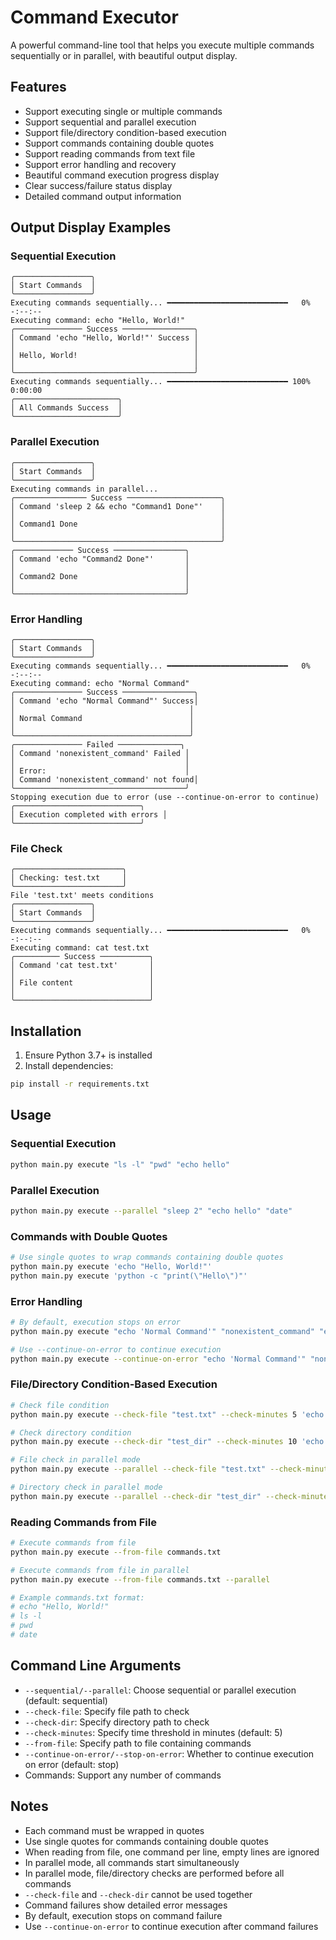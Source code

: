 # Command Executor

A powerful command-line tool that helps you execute multiple commands sequentially or in parallel, with beautiful output display.

## Features

- Support executing single or multiple commands
- Support sequential and parallel execution
- Support file/directory condition-based execution
- Support commands containing double quotes
- Support reading commands from text file
- Support error handling and recovery
- Beautiful command execution progress display
- Clear success/failure status display
- Detailed command output information

## Output Display Examples

### Sequential Execution
```
╭─────────────────╮
│ Start Commands  │
╰─────────────────╯
Executing commands sequentially... ━━━━━━━━━━━━━━━━━━━━━━━━━━━   0% -:--:--
Executing command: echo "Hello, World!"
╭─────────────── Success ────────────────╮
│ Command 'echo "Hello, World!"' Success │
│                                        │
│ Hello, World!                          │
│                                        │
╰────────────────────────────────────────╯
Executing commands sequentially... ━━━━━━━━━━━━━━━━━━━━━━━━━━━ 100% 0:00:00
╭───────────────────────╮
│ All Commands Success  │
╰───────────────────────╯
```

### Parallel Execution
```
╭─────────────────╮
│ Start Commands  │
╰─────────────────╯
Executing commands in parallel...
╭──────────────── Success ─────────────────────╮
│ Command 'sleep 2 && echo "Command1 Done"'    │
│                                              │
│ Command1 Done                                │
│                                              │
╰──────────────────────────────────────────────╯
╭───────────── Success ────────────────╮
│ Command 'echo "Command2 Done"'       │
│                                      │
│ Command2 Done                        │
│                                      │
╰──────────────────────────────────────╯
```

### Error Handling
```
╭─────────────────╮
│ Start Commands  │
╰─────────────────╯
Executing commands sequentially... ━━━━━━━━━━━━━━━━━━━━━━━━━━━   0% -:--:--
Executing command: echo "Normal Command"
╭─────────────── Success ────────────────╮
│ Command 'echo "Normal Command"' Success│
│                                       │
│ Normal Command                        │
│                                       │
╰───────────────────────────────────────╯
╭─────────────── Failed ──────────────╮
│ Command 'nonexistent_command' Failed │
│                                      │
│ Error:                               │
│ Command 'nonexistent_command' not found│
╰──────────────────────────────────────╯
Stopping execution due to error (use --continue-on-error to continue)
╭────────────────────────────╮
│ Execution completed with errors │
╰────────────────────────────╯
```

### File Check
```
╭────────────────────────╮
│ Checking: test.txt     │
╰────────────────────────╯
File 'test.txt' meets conditions
╭─────────────────╮
│ Start Commands  │
╰─────────────────╯
Executing commands sequentially... ━━━━━━━━━━━━━━━━━━━━━━━━━━━   0% -:--:--
Executing command: cat test.txt
╭────────── Success ───────────╮
│ Command 'cat test.txt'       │
│                              │
│ File content                 │
│                              │
╰──────────────────────────────╯
```

## Installation

1. Ensure Python 3.7+ is installed
2. Install dependencies:
```bash
pip install -r requirements.txt
```

## Usage

### Sequential Execution
```bash
python main.py execute "ls -l" "pwd" "echo hello"
```

### Parallel Execution
```bash
python main.py execute --parallel "sleep 2" "echo hello" "date"
```

### Commands with Double Quotes
```bash
# Use single quotes to wrap commands containing double quotes
python main.py execute 'echo "Hello, World!"'
python main.py execute 'python -c "print(\"Hello\")"'
```

### Error Handling
```bash
# By default, execution stops on error
python main.py execute "echo 'Normal Command'" "nonexistent_command" "echo 'Won't Execute'"

# Use --continue-on-error to continue execution
python main.py execute --continue-on-error "echo 'Normal Command'" "nonexistent_command" "echo 'Will Execute'"
```

### File/Directory Condition-Based Execution
```bash
# Check file condition
python main.py execute --check-file "test.txt" --check-minutes 5 'echo "File condition met"'

# Check directory condition
python main.py execute --check-dir "test_dir" --check-minutes 10 'echo "Directory condition met"'

# File check in parallel mode
python main.py execute --parallel --check-file "test.txt" --check-minutes 5 'echo "Command1"' 'echo "Command2"'

# Directory check in parallel mode
python main.py execute --parallel --check-dir "test_dir" --check-minutes 5 'echo "Command1"' 'echo "Command2"'
```

### Reading Commands from File
```bash
# Execute commands from file
python main.py execute --from-file commands.txt

# Execute commands from file in parallel
python main.py execute --from-file commands.txt --parallel

# Example commands.txt format:
# echo "Hello, World!"
# ls -l
# pwd
# date
```

## Command Line Arguments

- `--sequential/--parallel`: Choose sequential or parallel execution (default: sequential)
- `--check-file`: Specify file path to check
- `--check-dir`: Specify directory path to check
- `--check-minutes`: Specify time threshold in minutes (default: 5)
- `--from-file`: Specify path to file containing commands
- `--continue-on-error/--stop-on-error`: Whether to continue execution on error (default: stop)
- Commands: Support any number of commands

## Notes

- Each command must be wrapped in quotes
- Use single quotes for commands containing double quotes
- When reading from file, one command per line, empty lines are ignored
- In parallel mode, all commands start simultaneously
- In parallel mode, file/directory checks are performed before all commands
- `--check-file` and `--check-dir` cannot be used together
- Command failures show detailed error messages
- By default, execution stops on command failure
- Use `--continue-on-error` to continue execution after command failures 